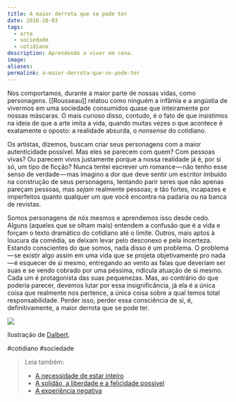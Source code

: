 ```yaml
---
title: A maior derrota que se pode ter
date: 2016-10-03
tags:
  - arte
  - sociedade
  - cotidiano
description: Aprendendo a viver em cena.
image: 
aliases:
permalink: a-maior-derrota-que-se-pode-ter
---
```

Nos comportamos, durante a maior parte de nossas vidas, como personagens. [[Rousseau]] relatou como ninguém a infâmia e a angústia de vivermos em uma sociedade consumidos quase que inteiramente por nossas máscaras. O mais curioso disso, contudo, é o fato de que insistimos na ideia de que a arte imita a vida, quando muitas vezes o que acontece é exatamente o oposto: a realidade absurda, o *nonsense* do cotidiano.

Os artistas, dizemos, buscam criar seus personagens com a maior autenticidade possível. Mas eles se parecem com quem? Com pessoas vivas? Ou parecem vivos justamente porque a nossa realidade já é, por si só, um tipo de ficção? Nunca tentei escrever um romance — não tenho esse senso de verdade — mas imagino a dor que deve sentir um escritor imbuído na construção de seus personagens, tentando parir seres que não apenas pareçam pessoas, mas _sejam_ realmente pessoas; e tão fortes, incapazes e imperfeitos quanto qualquer um que você encontra na padaria ou na banca de revistas.

Somos personagens de nós mesmos e aprendemos isso desde cedo. Alguns (aqueles que se olham mais) entendem a confusão que é a vida e forçam o texto dramático do cotidiano até o limite. Outros, mais aptos à loucura da comédia, se deixam levar pelo desconexo e pela incerteza. Estando conscientes do que somos, nada disso é um problema. O problema — se existir algo assim em uma vida que se projeta objetivamente pro nada — é esquecer de si mesmo, entregando ao vento as falas que deveriam ser suas e se vendo cobrado por uma péssima, ridícula atuação de si mesmo. Cada um é protagonista das suas pequenezas. Mas, ao contrário do que poderia parecer, devemos lutar por essa insignificância, já ela é a única coisa que realmente nos pertence, a única coisa sobre a qual temos total responsabilidade. Perder isso, perder essa consciência de si, é, definitivamente, a maior derrota que se pode ter.

<img src="/assets/img/a-maior-derrota-que-se-pode ter-medium.png">

Ilustração de [Dalbert](http://dalbertdraws.tumblr.com/).


#cotidiano #sociedade

> Leia também:
> - <a href="/a-necessidade-de-estar-inteiro">A necessidade de estar inteiro</a>
> - <a href="/a-solidao-a-liberdade-e-a-felicidade-possivel">A solidão, a liberdade e a felicidade possível</a>
> - <a href="/a-experiencia-negativa">A experiência negativa</a>
